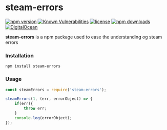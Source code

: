 # steam-errors
[![npm version](https://img.shields.io/npm/v/steam-errors.svg)](https://www.npmjs.com/package/steam-errors)
[![Known Vulnerabilities](https://snyk.io/test/npm/steam-errors/badge.svg)](https://snyk.io/test/npm/steam-errors?tab=dependencies)
[![license](https://img.shields.io/badge/license-MIT-green.svg)](https://www.npmjs.com/package/steam-errors)
[![npm downloads](https://img.shields.io/npm/dt/steam-errors.svg)](https://www.npmjs.com/package/steam-errors)
[![DigitalOcean](https://img.shields.io/badge/digital-ocean-blue.svg)](https://m.do.co/c/3e4582b6db4d)

**steam-errors** is a npm package used to ease the understanding og steam errors

### Installation
`npm install steam-errors`

### Usage
```js
const steamErrors = require('steam-errors');

steamErrors(1, (err, errorObject) => {
	if(err){
		throw err;
	}
	console.log(errorObject);
});
```
